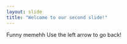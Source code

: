 ```yaml
---
layout: slide
title: "Welcome to our second slide!"
---
```

Funny memehh
Use the left arrow to go back!
